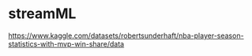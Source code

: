 # streamML

https://www.kaggle.com/datasets/robertsunderhaft/nba-player-season-statistics-with-mvp-win-share/data
